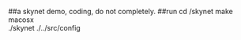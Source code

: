 ##a skynet demo,
coding, do not completely.
##run
cd /skynet make macosx   
./skynet ./../src/config
